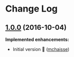 # Change Log

## [1.0.0](https://github.com/skywinder/SparkHub/gs-tracking-requests/tree/1.0.0) (2016-10-04)

**Implemented enhancements:**
- Initial version :tada: ([mchaisse](https://github.com/mchaisse))

